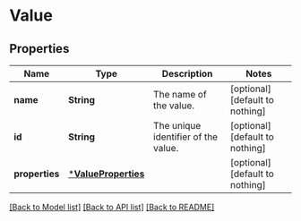 # Value


## Properties
Name | Type | Description | Notes
------------ | ------------- | ------------- | -------------
**name** | **String** | The name of the value. | [optional] [default to nothing]
**id** | **String** | The unique identifier of the value. | [optional] [default to nothing]
**properties** | [***ValueProperties**](ValueProperties.md) |  | [optional] [default to nothing]


[[Back to Model list]](../README.md#models) [[Back to API list]](../README.md#api-endpoints) [[Back to README]](../README.md)


